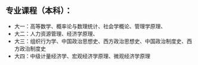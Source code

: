 ## 专业课程（本科）：

* 大一：高等数学、概率论与数理统计、社会学概论、管理学原理、
* 大二：人力资源管理、经济学原理、
* 大三：组织行为学、中国政治思想史、西方政治思想史、中国政治制度史、西方政治制度史
* 大四：中级计量经济学、宏观经济学原理、微观经济学原理


